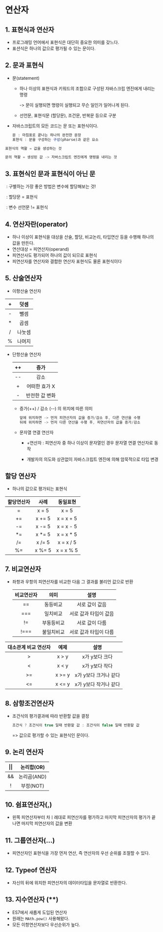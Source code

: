 # 연산자

## 1. 표현식과 연산자

- 프로그래밍 언어에서 표현식은 대단히 중요한 의미를 갖느다.
- 표션식은 하나의 값으로 평가될 수 있는 문이다.



## 2. 문과 표현식

- 문(statement)

  - 하나 이상의 표현식과 키워드의 조합으로 구성된 자바스크립 엔진에게 내리는 명령

    -> 문이 실행되면 명령이 실행되고 무슨 일인가 일어나게 된다.

  - 선언문, 표현식문 (할당문), 조건문, 반복문 등으로 구분



- 자바스크립트의 모든 코드는 문 또는 표현식이다. 

  ~~~javascript
  문 : 마침표로 끝나는 하나의 완전한 문장
  표현식 : 문을 구성하는 구성(pharse)과 같은 요소
  ~~~



~~~javascript
표현식의 역활 = 값을 생성하는 것

문의 역활 = 생성된 값 -> 자바스크립트 엔진에게 명령을 내리는 것
~~~



## 3. 표현식인 문과 표현식이 아닌 문

​	: 구별하는 가장 좋은 방법은 변수에 할당해보는 것!

​	: 할당문 = 표현식

​	: 변수 선언문 != 표현식



## 4. 연산자란(operator)

- 하나 이상이 표현식을 대상을 산술, 할당, 비교논리, 타입연산 등을 수행해 하나의 값을 만든다.
- 연산대상 = 피연산자(operand)
- 피연산사도 평가되어 하나의 값이 되므로 표현식
- 피연산자를 연산자와 결합한 연산자 표현식도 물론 표현식이다



## 5. 산술연산자

- 이항산술 연산자

|  +   |  덧셈  |
| :--: | :----: |
|  -   |  뺄셈  |
|  *   |  곱셈  |
|  /   | 나눗셈 |
|  %   | 나머지 |



- 단항산술 연산자

  |  ++  |      증가      |
  | :--: | :------------: |
  |  --  |      감소      |
  |  +   | 어떠한 효가 X  |
  |  -   | 반전한 값 변화 |

  - 증가(++) / 감소 (--) 의 위치에 따른 의미

    ~~~javascript
    앞에 위치하면 -> 먼저 피연산자의 값을 증가/감소 후, 다른 연산을 수행
    뒤에 위치하면 -> 먼저 다른 연산을 수행 후, 피연산자의 값을 증가/감소
    ~~~

    

  - 문자열 연결 연산자

    - +연산자 : 피연산자 중 하나 이상이 문자열인 경우 문자열 연결 연산자로 동작

      

    - 개발자의 의도와 상관없이 자바스크립트 엔진에 의해 암묵적으로 타입 변경



## 할당 연산자

- 하나의 값으로 평가되는 표현식

| 할당연산자 |  사례  | 동일표현  |
| :--------: | :----: | :-------: |
|     =      | x = 5  |   x = 5   |
|     +=     | x += 5 | x = x + 5 |
|     -=     | x -= 5 | x = x - 5 |
|     *=     | x *= 5 | x = x * 5 |
|     /=     | x /= 5 | x = x / 5 |
|     %=     | x %= 5 | x = x % 5 |



## 7. 비교연산자

- 좌항과 우항의 피연산자를 비교한 다음 그 결과를 불리언 값으로 반환

  | 비교연산자 |    의미    |         설명          |
  | :--------: | :--------: | :-------------------: |
  |     ==     |  동등비교  |    서로 값이 값음     |
  |    ===     |  일치비교  | 서로 값과 타입이 값음 |
  |     !=     | 부동등비교 |    서로 값이 다름     |
  |    !===    | 불일치비교 | 서로 값과 타입이 다름 |

  

| 대소관계 비교 연산자 |  예제  |         설명          |
| :------------------: | :----: | :-------------------: |
|          >           | x > y  |    x가 y보다 크다     |
|          <           | x < y  |    x가 y보다 작다     |
|          >=          | x >= y | x가 y보다 크거나 같다 |
|          <=          | x <= y | x가 y보다 작거나 같다 |





## 8. 삼항조건연산자

- 조건식의 평가결과에 따라 반환할 값을 결정

  ~~~javascript
  조건식 ? 조건식이 true 일때 반환할 값 : 조건식이 false 일때 반환할 값
  ~~~

  => 값으로 평가할 수 있는 표현식인 문이다. 





## 9. 논리 연산자

| \|\| | 논리합(OR)  |
| :--: | :---------: |
|  &&  | 논리곱(AND) |
|  !   |  부정(NOT)  |



## 10. 쉼표연산자(,)

- 왼쪽 피연산자부터 차ㅣ례대로 피연산자를 평가하고 마지막 피연산자의 평가가 끝나면 마지막 피연산자의 값을 변환





## 11. 그룹연산자(...)

- 피연산자인 표현식을 가장 먼저 연산, 즉 연산자의 우선 순위를 조절할 수 있다.





## 12. Typeof 연산자

- 자신의 뒤에 위치한 피연산자의 데이터타입을 문자열로 반환한다.





## 13. 지수연산자 (**)

- ES7에서 새롭게 도입된 연산자
- 원래는 `MAth.pow()` 사용해왔다.
- 모든 이항연산자보다 우선순위가 높다.
